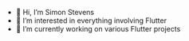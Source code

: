- 👋 Hi, I’m Simon Stevens
- 👀 I’m interested in everything involving Flutter
- 🌱 I’m currently working on various Flutter projects

<!---
stevsimo/stevsimo is a ✨ special ✨ repository because its `README.md` (this file) appears on your GitHub profile.
You can click the Preview link to take a look at your changes.
--->
